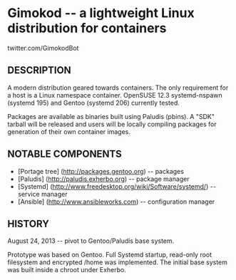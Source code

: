 Gimokod -- a lightweight Linux distribution for containers
==========================================================
twitter.com/GimokodBot

## DESCRIPTION

A modern distribution geared towards containers. The only requirement for a host is 
a Linux namespace container. OpenSUSE 12.3 systemd-nspawn (systemd 195) and 
Gentoo (systemd 206) currently tested.

Packages are available as binaries built using Paludis (pbins). A "SDK" tarball will be 
released and users will be locally compiling packages for generation of their own 
container images.

## NOTABLE COMPONENTS

* [Portage tree] (http://packages.gentoo.org) -- packages
* [Paludis] (http://paludis.exherbo.org) -- package manager
* [Systemd] (http://www.freedesktop.org/wiki/Software/systemd/) -- service manager
* [Ansible] (http://www.ansibleworks.com) -- configuration manager

## HISTORY

August 24, 2013 -- pivot to Gentoo/Paludis base system.

Prototype was based on Gentoo. Full Systemd startup, read-only root filesystem and
encrypted /home was implemented. The initial base system was built inside a
chroot under Exherbo.

